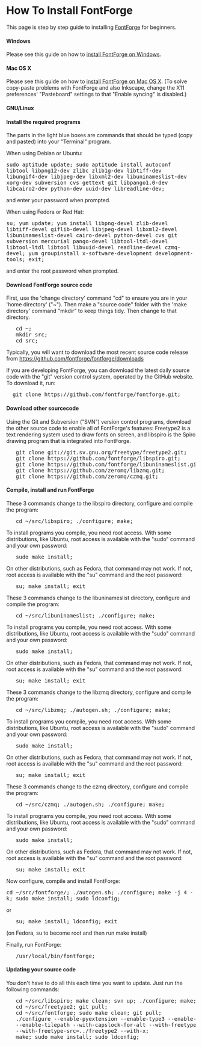 <h1>How To Install FontForge</h1>

<p>This page is step by step guide to installing <a title="FontForge" href="/wiki/FontForge">FontForge</a> for beginners.</p>

<h4> Windows </h4>

Please see this guide on how to <a href="http://www.mpetroff.net/software/fontforge-windows/">install FontForge on Windows</a>.</p>

<h4> Mac OS X </h4>

Please see this guide on how to <a href="http://www.pixilate.com/about/installing-fontforge-in-mountain-lion">install FontForge on Mac OS X</a>. (To solve copy-paste problems with FontForge and also Inkscape, change the X11 preferences' "Pasteboard" settings to that "Enable syncing" is disabled.)</p>

<h4> GNU/Linux </h4>
<a id="Install_the_required_programs" name="Install_the_required_programs"></a><h4> <span class="mw-headline"> Install the required programs </span></h4>
<p>The parts in the light blue boxes are commands that should be typed (copy and pasted) into your "Terminal" program.
</p><p>When using Debian or Ubuntu:
</p>
<tt>sudo aptitude update; sudo aptitude install autoconf libtool libpng12-dev zlibc zlib1g-dev libtiff-dev libungif4-dev libjpeg-dev libxml2-dev libuninameslist-dev xorg-dev subversion cvs gettext git libpango1.0-dev libcairo2-dev python-dev uuid-dev  libreadline-dev;</tt>
<p>and enter your password when prompted.
</p><p>When using Fedora or Red Hat:
</p>
<tt>   su;
   yum update;
   yum install libpng-devel zlib-devel libtiff-devel giflib-devel 
   libjpeg-devel libxml2-devel libuninameslist-devel cairo-devel 
   python-devel cvs git subversion mercurial pango-devel 
   libtool-ltdl-devel libtool-ltdl libtool libuuid-devel readline-devel czmq-devel; 
   yum groupinstall x-software-development development-tools;
   exit;
</tt>
<p>and enter the root password when prompted.
</p>

<a id="Download_FontForge_source_code" name="Download_FontForge_source_code"></a><h4> <span class="mw-headline"> Download FontForge source code </span></h4>
<p>First, use the 'change directory' command "cd" to ensure you are in your 'home directory' ("~"). Then make a "source code" folder with the 'make directory' command "mkdir" to keep things tidy. Then change to that directory.
</p>
<pre>   cd ~;
   mkdir src;
   cd src;
</pre>

<p>Typically, you will want to download the most recent source code release from <a href="https://github.com/fontforge/fontforge/downloads">https://github.com/fontforge/fontforge/downloads</a>

<p>If you are developing FontForge, you can download the latest daily source code with the "git" version control system, operated by the GitHub website. To download it, run:
</p>
<pre>
  git clone https://github.com/fontforge/fontforge.git;
</pre>
<a id="Download_other_sourcecode" name="Download_other_sourcecode"></a><h4> <span class="mw-headline"> Download other sourcecode </span></h4>
<p>Using the Git and Subversion ("SVN") version control programs, download the other source code to enable all of FontForge's features: Freetype2 is a text rendering system used to draw fonts on screen, and libspiro is the Spiro drawing program that is integrated into FontForge.
</p>
<pre>
   git clone git://git.sv.gnu.org/freetype/freetype2.git;
   git clone https://github.com/fontforge/libspiro.git;
   git clone https://github.com/fontforge/libuninameslist.git;
   git clone https://github.com/zeromq/libzmq.git;
   git clone https://github.com/zeromq/czmq.git;
</pre>

<a id="Compile.2C_install_and_run_FontForge" name="Compile.2C_install_and_run_FontForge"></a><h4> <span class="mw-headline"> Compile, install and run FontForge </span></h4>
<p>These 3 commands change to the libspiro directory, configure and compile the program:</p>
<pre>   cd ~/src/libspiro; ./configure; make; </pre>
<p>To install programs you compile, you need root access. With some distributions, like Ubuntu, root access is available with the "sudo" command and your own password:</p>
<pre>   sudo make install;</pre>
<p>On other distributions, such as Fedora, that command may not work. If not, root access is available with the "su" command and the root password:</p>
<pre>   su; make install; exit</pre>

<p>These 3 commands change to the libuninameslist directory, configure and compile the program:</p>
<pre>   cd ~/src/libuninameslist; ./configure; make; </pre>
<p>To install programs you compile, you need root access. With some distributions, like Ubuntu, root access is available with the "sudo" command and your own password:</p>
<pre>   sudo make install;</pre>
<p>On other distributions, such as Fedora, that command may not work. If not, root access is available with the "su" command and the root password:</p>
<pre>   su; make install; exit</pre>

<p>These 3 commands change to the libzmq directory, configure and compile the program:</p>
<pre>   cd ~/src/libzmq; ./autogen.sh; ./configure; make; </pre>
<p>To install programs you compile, you need root access. With some distributions, like Ubuntu, root access is available with the "sudo" command and your own password:</p>
<pre>   sudo make install;</pre>
<p>On other distributions, such as Fedora, that command may not work. If not, root access is available with the "su" command and the root password:</p>
<pre>   su; make install; exit</pre>

<p>These 3 commands change to the czmq directory, configure and compile the program:</p>
<pre>   cd ~/src/czmq; ./autogen.sh; ./configure; make; </pre>
<p>To install programs you compile, you need root access. With some distributions, like Ubuntu, root access is available with the "sudo" command and your own password:</p>
<pre>   sudo make install;</pre>
<p>On other distributions, such as Fedora, that command may not work. If not, root access is available with the "su" command and the root password:</p>
<pre>   su; make install; exit</pre>



<p>Now configure, compile and install FontForge:
</p>
<tt>   cd ~/src/fontforge/;
    ./autogen.sh;
    ./configure;
   make -j 4 -k;   
   sudo make install;
   sudo ldconfig;
</tt>
<p>or
</p>
<pre>   su; make install; ldconfig; exit
</pre>
<p>(on Fedora, su to become root and then run make install)
</p><p>Finally, run FontForge:
</p>
<pre>   /usr/local/bin/fontforge;
</pre>

<h4> Updating your source code </h4>
<p>You don't have to do all this each time you want to update. Just run the following commands:
</p>
<pre>   cd ~/src/libspiro; make clean; svn up; ./configure; make; sudo make install;
   cd ~/src/freetype2; git pull;
   cd ~/src/fontforge; sudo make clean; git pull;
   ./configure --enable-pyextension --enable-type3 --enable-pasteafter 
   --enable-tilepath --with-capslock-for-alt --with-freetype-bytecode 
   --with-freetype-src=../freetype2 --with-x;
   make; sudo make install; sudo ldconfig;
</pre>